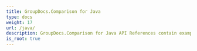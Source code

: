 ```yaml
---
title: GroupDocs.Comparison for Java
type: docs
weight: 17
url: /java/
description: GroupDocs.Comparison for Java API References contain examples, code snippets, and API documentation. It provides packages, classes, interfaces, and other API details.
is_root: true
---
```

